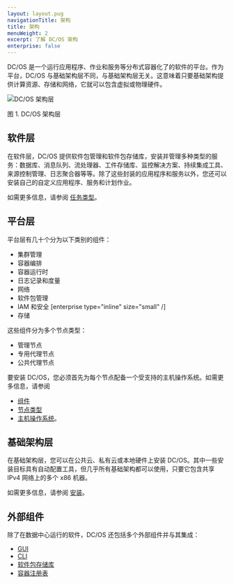 ```yaml
---
layout: layout.pug
navigationTitle: 架构
title: 架构
menuWeight: 2
excerpt: 了解 DC/OS 架构
enterprise: false
---
```


DC/OS 是一个运行应用程序、作业和服务等分布式容器化了的软件的平台。作为平台，DC/OS 与基础架构层不同，与基础架构层无关。这意味着只要基础架构提供计算资源、存储和网络，它就可以包含虚拟或物理硬件。

![DC/OS 架构层](/cn/1.11/img/dcos-architecture-layers.png)

图 1. DC/OS 架构层

## 软件层

在软件层，DC/OS 提供软件包管理和软件包存储库，安装并管理多种类型的服务：数据库、消息队列、流处理器、工件存储库、监控解决方案、持续集成工具、来源控制管理、日志聚合器等等。除了这些封装的应用程序和服务以外，您还可以安装自己的自定义应用程序、服务和计划作业。

如需更多信息，请参阅 [任务类型](/cn/1.11/overview/architecture/task-types/)。

## 平台层

平台层有几十个分为以下类别的组件：

- 集群管理
- 容器编排
- 容器运行时
- 日志记录和度量
- 网络
- 软件包管理
- IAM 和安全 [enterprise type="inline" size="small" /]
- 存储

这些组件分为多个节点类型：

- 管理节点
- 专用代理节点
- 公共代理节点

要安装 DC/OS，您必须首先为每个节点配备一个受支持的主机操作系统。如需更多信息，请参阅
- [组件](/cn/1.11/overview/architecture/components/)
- [节点类型](/cn/1.11/overview/architecture/node-types/)
- [主机操作系统](/cn/1.11/overview/concepts/#host-operating-system)。

## 基础架构层

在基础架构层，您可以在公共云、私有云或本地硬件上安装 DC/OS。其中一些安装目标具有自动配置工具，但几乎所有基础架构都可以使用，只要它包含共享 IPv4 网络上的多个 x86 机器。

如需更多信息，请参阅 [安装](/cn/1.11/installing/)。

## 外部组件

除了在数据中心运行的软件，DC/OS 还包括多个外部组件并与其集成：

- [GUI](/cn/1.11/gui/)
- [CLI](/cn/1.11/cli/)
- [软件包存储库](/cn/1.11/administering-clusters/repo/)
- [容器注册表](/cn/1.11/overview/concepts/#container-registry)
